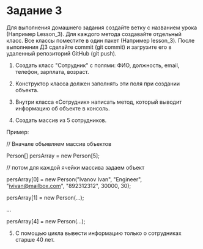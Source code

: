 # Задание 3

Для выполнения домашнего задания создайте ветку с названием урока (Например Lesson_3). Для каждого метода создавайте
отдельный класс. Все классы поместите в один пакет (Например lesson_3). После выполнения ДЗ сделайте commit (git commit)
и загрузите его в удаленный репозиторий GitHub (git push).

1. Создать класс "Сотрудник" с полями: ФИО, должность, email, телефон, зарплата, возраст.

2. Конструктор класса должен заполнять эти поля при создании объекта.

3. Внутри класса «Сотрудник» написать метод, который выводит информацию об объекте в консоль.

4. Создать массив из 5 сотрудников.

Пример:

// Вначале объявляем массив объектов

Person[] persArray = new Person[5];

// потом для каждой ячейки массива задаем объект

persArray[0] = new Person("Ivanov Ivan", "Engineer", "ivivan@mailbox.com", "892312312", 30000, 30);

persArray[1] = new Person(...);

...

persArray[4] = new Person(...);

5. С помощью цикла вывести информацию только о сотрудниках старше 40 лет.